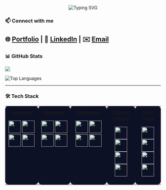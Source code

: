 <p align="center">
  <img src="https://readme-typing-svg.demolab.com?font=Fira+Code&weight=700&size=28&pause=1000&color=000000&center=true&vCenter=true&width=435&lines=Hi+there%2C+I'm+Nikhil+%F0%9F%91%8B" alt="Typing SVG" />
</p>

### 📫 Connect with me  
 🌐 [Portfolio](https://porfolio-axfl.onrender.com) | 💼 [LinkedIn](https://www.linkedin.com/in/nikhilam2003/) | ✉️ [Email](mailto:nikhildevika2003@gmail.com)  
---

### 📊 GitHub Stats
![](assets/github-stats.svg)

![Top Languages](https://github-readme-stats.vercel.app/api/top-langs/?username=Nikhilfortnite&layout=compact&theme=tokyonight&include_all_commits=true)

---

### 🛠️ Tech Stack  

<table>
  <tr>
    <td align="center" valign="top" style="background-color:#0d1125; padding:10px; border-radius:10px;">
      <b>Frontend</b>
      <p>
        <img src="https://cdn.jsdelivr.net/gh/devicons/devicon/icons/vuejs/vuejs-original.svg" width="40" height="40"/>
        <img src="https://cdn.jsdelivr.net/gh/devicons/devicon/icons/vuetify/vuetify-original.svg" width="40" height="40"/>
        <img src="https://cdn.jsdelivr.net/gh/devicons/devicon/icons/react/react-original.svg" width="40" height="40"/>
        <img src="https://cdn.jsdelivr.net/gh/devicons/devicon/icons/tailwindcss/tailwindcss-original.svg" width="40" height="40"/>
      </p>
    </td>
    <td align="center" valign="top" style="background-color:#0d1125; padding:10px; border-radius:10px;">
      <b>Backend</b>
      <p>
        <img src="https://cdn.jsdelivr.net/gh/devicons/devicon/icons/nodejs/nodejs-original.svg" width="40" height="40"/>
        <img src="https://cdn.jsdelivr.net/gh/devicons/devicon/icons/socketio/socketio-original.svg" width="40" height="40"/>
        <img src="https://cdn.jsdelivr.net/gh/devicons/devicon/icons/fastapi/fastapi-original.svg" width="40" height="40"/>
        <img src="https://cdn.jsdelivr.net/gh/devicons/devicon/icons/pytest/pytest-original.svg" width="40" height="40"/>
      </p>
    </td>
    <td align="center" valign="top" style="background-color:#0d1125; padding:10px; border-radius:10px;">
      <b>Databases</b>
      <p>
        <img src="https://cdn.jsdelivr.net/gh/devicons/devicon/icons/mysql/mysql-original.svg" width="40" height="40"/>
        <img src="https://cdn.jsdelivr.net/gh/devicons/devicon/icons/postgresql/postgresql-original.svg" width="40" height="40"/>
        <img src="https://cdn.jsdelivr.net/gh/devicons/devicon/icons/mongodb/mongodb-original.svg" width="40" height="40"/>
        <img src="https://cdn.jsdelivr.net/gh/devicons/devicon/icons/redis/redis-original.svg" width="40" height="40"/>
      </p>
    </td>
    <td align="center" valign="top" style="background-color:#0d1125; padding:10px; border-radius:10px;">
      <b>Tools & Others</b>
      <p>
        <img src="https://cdn.jsdelivr.net/gh/devicons/devicon/icons/docker/docker-original.svg" width="40" height="40"/>
        <img src="https://cdn.jsdelivr.net/gh/devicons/devicon/icons/git/git-original.svg" width="40" height="40"/>
        <img src="https://cdn.jsdelivr.net/gh/devicons/devicon/icons/rabbitmq/rabbitmq-original.svg" width="40" height="40"/>
        <img src="https://cdn.jsdelivr.net/gh/devicons/devicon/icons/vim/vim-original.svg" width="40" height="40"/>
      </p>
    </td>
    <td align="center" valign="top" style="background-color:#0d1125; padding:10px; border-radius:10px;">
  <b>Dev Tools</b>
  <p>
    <img src="https://cdn.jsdelivr.net/gh/devicons/devicon/icons/postman/postman-original.svg" width="40" height="40"/>
    <img src="https://cdn.jsdelivr.net/gh/devicons/devicon/icons/redux/redux-original.svg" width="40" height="40"/>
    <img src="https://cdn.jsdelivr.net/gh/devicons/devicon/icons/linux/linux-original.svg" width="40" height="40"/>
    <img src="https://cdn.jsdelivr.net/gh/devicons/devicon/icons/swagger/swagger-original.svg" width="40" height="40"/>
  </p>
</td>
  </tr>
</table>
